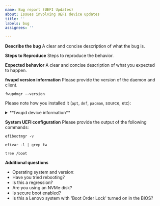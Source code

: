 ```yaml
---
name: Bug report (UEFI Updates)
about: Issues involving UEFI device updates
title: ''
labels: bug
assignees: ''

---
```


**Describe the bug**
A clear and concise description of what the bug is.

**Steps to Reproduce**
Steps to reproduce the behavior.

**Expected behavior**
A clear and concise description of what you expected to happen.

**fwupd version information**
Please provide the version of the daemon and client.

```shell
fwupdmgr --version
```

Please note how you installed it (`apt`, `dnf`, `pacman`, source, etc):

<details>

<summary>**fwupd device information**</summary>

Please provide the output of the fwupd devices recognized in your system.

```shell
fwupdmgr get-devices --show-all-devices
```

</details>

**System UEFI configuration**
Please provide the output of the following commands:

```shell
efibootmgr -v
```

```shell
efivar -l | grep fw
```

```shell
tree /boot
```

**Additional questions**

- Operating system and version:
- Have you tried rebooting?
- Is this a regression?
- Are you using an NVMe disk?
- Is secure boot enabled?
- Is this a Lenovo system with 'Boot Order Lock' turned on in the BIOS?
